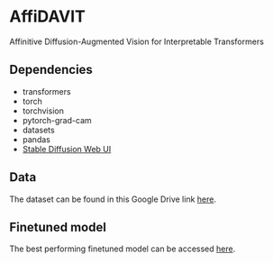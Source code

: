 # AffiDAVIT
Affinitive Diffusion-Augmented Vision for Interpretable Transformers

## Dependencies
- transformers
- torch
- torchvision
- pytorch-grad-cam
- datasets
- pandas
- [Stable Diffusion Web UI](https://github.com/AUTOMATIC1111/stable-diffusion-webui)

## Data
The dataset can be found in this Google Drive link [here](https://drive.google.com/file/d/1g62GglbkRNFok0PVl1x-akh_OmmlVhbj/view?usp=sharing).

## Finetuned model
The best performing finetuned model can be accessed [here](https://drive.google.com/file/d/1Sr__tTGkNiCl8-CuUAhLNaJl6MSJeRlg/view?usp=share_link).
